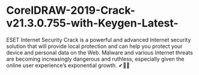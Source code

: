 # CorelDRAW-2019-Crack-v21.3.0.755-with-Keygen-Latest-
ESET Internet Security Crack is a powerful and advanced Internet security solution that will provide local protection and can help you protect your device and personal data on the Web. Malware and various Internet threats are becoming increasingly dangerous and ruthless, especially given the online user experience’s exponential growth.  ✔🚀🎉 
